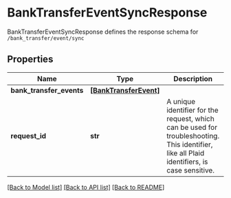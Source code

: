 # BankTransferEventSyncResponse

BankTransferEventSyncResponse defines the response schema for `/bank_transfer/event/sync`
## Properties
Name | Type | Description | Notes
------------ | ------------- | ------------- | -------------
**bank_transfer_events** | [**[BankTransferEvent]**](BankTransferEvent.md) |  | 
**request_id** | **str** | A unique identifier for the request, which can be used for troubleshooting. This identifier, like all Plaid identifiers, is case sensitive. | 

[[Back to Model list]](../README.md#documentation-for-models) [[Back to API list]](../README.md#documentation-for-api-endpoints) [[Back to README]](../README.md)


